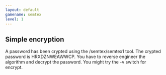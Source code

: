 ```yaml
---
layout: default
gamename: semtex
level: 1
---
```

Simple encryption
-----------------
A password has been crypted using the /semtex/semtex1 tool.
The crypted password is HRXDZNWEAWWCP.
You have to reverse engineer the algorithm and decrypt the password.
You might try the -v switch for encrypt.

